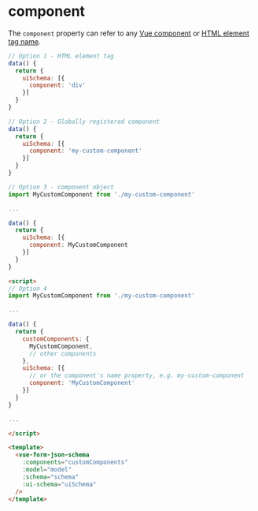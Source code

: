 # component

The `component` property can refer to any [Vue component](https://vuejs.org/v2/guide/components.html) or [HTML element tag name](https://developer.mozilla.org/en-US/docs/Web/HTML/Element).

```js
// Option 1 - HTML element tag
data() {
  return {
    uiSchema: [{
      component: 'div'
    }]
  }
}
```

```js
// Option 2 - Globally registered component
data() {
  return {
    uiSchema: [{
      component: 'my-custom-component'
    }]
  }
}
```

```js
// Option 3 - component object
import MyCustomComponent from './my-custom-component'

...

data() {
  return {
    uiSchema: [{
      component: MyCustomComponent
    }]
  }
}
```

```html
<script>
// Option 4
import MyCustomComponent from './my-custom-component'

...

data() {
  return {
    customComponents: {
      MyCustomComponent,
      // other components
    },
    uiSchema: [{
      // or the component's name property, e.g. my-custom-component
      component: 'MyCustomComponent'
    }]
  }
}

...

</script>

<template>
  <vue-form-json-schema
    :components="customComponents"
    :model="model"
    :schema="schema"
    :ui-schema="uiSchema"
  />
</template>
```
